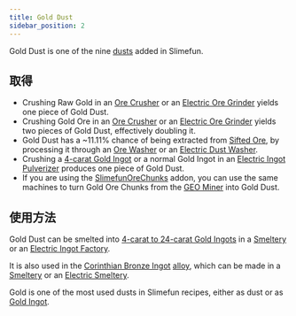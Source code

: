 ```yaml
---
title: Gold Dust
sidebar_position: 2
---
```


Gold Dust is one of the nine [dusts](Dusts.md) added in Slimefun.

## 取得

- Crushing Raw Gold in an [Ore Crusher](../../Basic-Machines/Ore-Crusher.md) or an [Electric Ore Grinder](../../Electric-Machines/Machines/Electric-Ore-Grinder.md) yields one piece of Gold Dust.
- Crushing Gold Ore in an [Ore Crusher](../../Basic-Machines/Ore-Crusher.md) or an [Electric Ore Grinder](../../Electric-Machines/Machines/Electric-Ore-Grinder.md) yields two pieces of Gold Dust, effectively doubling it.
- Gold Dust has a ~11.11% chance of being extracted from [Sifted Ore](../../Miscellaneous-Items/Sifted-Ore.md), by processing it through an [Ore Washer](../../Basic-Machines/Ore-Washer.md) or an [Electric Dust Washer](../../Electric-Machines/Machines/Electric-Dust-Washer.md).
- Crushing a [4-carat Gold Ingot](../../Resources/Ingots/Metals/Gold-Ingot.md#Gold-Ingot-4-Carat)  or a normal Gold Ingot in an [Electric Ingot Pulverizer](../../Electric-Machines/Machines/Electric-Ingot-Pulverizer.md) produces one piece of Gold Dust.
- If you are using the [SlimefunOreChunks](../../Other-Plugins/Addons.md#official-addons) addon, you can use the same machines to turn Gold Ore Chunks from the [GEO Miner](../../GPS/GEO-Miner.md) into Gold Dust.

## 使用方法

Gold Dust can be smelted into [4-carat to 24-carat Gold Ingots](../../Resources/Ingots/Metals/Gold-Ingot.md) in a [Smeltery](../../Basic-Machines/Smeltery.md) or an [Electric Ingot Factory](../../Electric-Machines/Machines/Electric-Ingot-Factory.md).

It is also used in the [Corinthian Bronze Ingot](../../Resources/Ingots/Alloys/Corinthian-Bronze-Ingot.md) [alloy](../../Resources/Ingots/Ingots.md#Alloys), which can be made in a [Smeltery](../../Basic-Machines/Smeltery.md) or an [Electric Smeltery](../../Electric-Machines/Machines/Electric-Smeltery.md).

Gold is one of the most used dusts in Slimefun recipes, either as dust or as [Gold Ingot](../../Resources/Ingots/Metals/Gold-Ingot.md).
